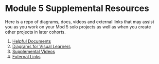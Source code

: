 # Module 5 Supplemental Resources

Here is a repo of diagrams, docs, videos and external links that may assist you
as you work on your Mod 5 solo projects as well as when you create other
projects in later cohorts.

1. [Helpful Documents][documents]
2. [Diagrams for Visual Learners][diagrams]
3. [Supplemental Videos][videos]
4. [External Links][links]

[diagrams]: ./diagrams.md
[documents]: ./documents.md
[videos]: ./videos.md
[links]: ./links.md
